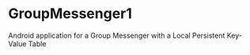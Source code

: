 # GroupMessenger1
Android application for a Group Messenger with a Local Persistent Key-Value Table
